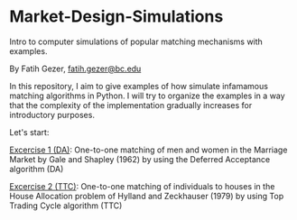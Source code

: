 # Market-Design-Simulations
Intro to computer simulations of popular matching mechanisms with examples.

By Fatih Gezer, fatih.gezer@bc.edu

In this repository, I aim to give examples of how simulate infamamous matching algorithms in Python.
I will try to organize the examples in a way that the complexity of the implementation gradually increases for introductory purposes. 

Let's start:

[Excercise 1 (DA)](https://github.com/fatihgezer/Market-Design-Simulations/blob/main/DA.ipynb): One-to-one matching of men and women in the Marriage Market by Gale and Shapley (1962) by using the Deferred Acceptance algorithm (DA)

[Excercise 2 (TTC)](https://github.com/fatihgezer/Market-Design-Simulations/blob/main/TTC_0.ipynb): One-to-one matching of individuals to houses in the House Allocation problem of Hylland and Zeckhauser (1979) by using Top Trading Cycle algorithm (TTC)

